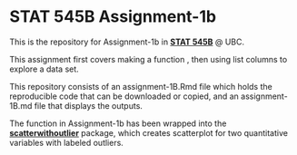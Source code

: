# STAT 545B Assignment-1b

This is the repository for Assignment-1b in [__STAT 545B__](https://stat545.stat.ubc.ca/) @ UBC.

This assignment first covers making a function , then using list columns to explore a data set.

This repository consists of an assignment-1B.Rmd file which holds the reproducible code that can be downloaded or copied, and an assignment-1B.md file that displays the outputs.

The function in Assignment-1b has been wrapped into the [__scatterwithoutlier__](https://github.com/tianyica/scatterwithoutlier/tree/main) package, which creates scatterplot for two quantitative variables with labeled outliers.
